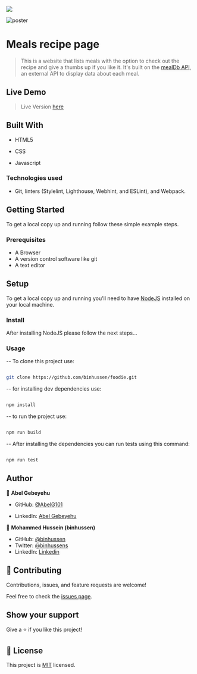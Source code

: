 ![](https://img.shields.io/badge/Microverse-blueviolet)

![poster](https://user-images.githubusercontent.com/104968236/187663369-891b0828-d4df-4d6f-a9d8-fcac60081a37.svg)

# Meals recipe page

  

> This is a website that lists meals with the option to check out the recipe and give a thumbs up if you like it. It's built on the [mealDb API](https://www.themealdb.com/api.php), an external API to display data about each meal.

  

## Live Demo

> Live Version [here](https://binhussen.github.io/foodie/)

  

## Built With

  

- HTML5

- CSS

- Javascript

  

### Technologies used

- Git, linters (Stylelint, Lighthouse, Webhint, and ESLint), and Webpack.

  
## Getting Started

To get a local copy up and running follow these simple example steps.


### Prerequisites

- A Browser
- A version control software like git
- A text editor



## Setup

To get a local copy up and running you'll need to have [NodeJS](https://nodejs.org/en/download/) installed on your local machine.


### Install

After installing NodeJS please follow the next steps...

  

### Usage

-- To clone this project use:
```bash

git clone https://github.com/binhussen/foodie.git

```
-- for installing dev dependencies use:

```bash

npm install

```

-- to run the project use:

```bash

npm run build

```

-- After installing the dependencies you can run tests using this command:

```bash

npm run test

```

## Author

  

👤 **Abel Gebeyehu**

  

- GitHub: [@AbelG101](https://github.com/AbelG101)

- LinkedIn: [Abel Gebeyehu](https://www.linkedin.com/in/abel-gebeyehu-779743183/)


👤 **Mohammed Hussein (binhussen)**

- GitHub: [@binhussen](https://github.com/binhussen)
- Twitter: [@binhussens](https://twitter.com/binhussens)
- LinkedIn: [Linkedin](https://www.linkedin.com/in/binhussen/)
  

## 🤝 Contributing

  

Contributions, issues, and feature requests are welcome!

  

Feel free to check the [issues page](../../issues/).

  

## Show your support

  

Give a ⭐️ if you like this project!

  

## 📝 License

  

This project is [MIT](./MIT.md) licensed.
